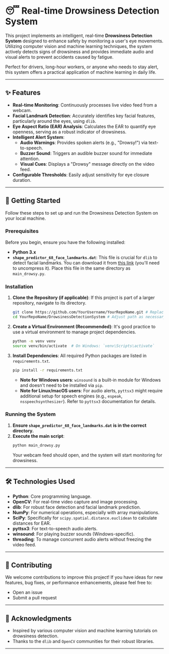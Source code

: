 # 😴 Real-time Drowsiness Detection System

This project implements an intelligent, real-time **Drowsiness Detection System** designed to enhance safety by monitoring a user's eye movements. Utilizing computer vision and machine learning techniques, the system actively detects signs of drowsiness and provides immediate audio and visual alerts to prevent accidents caused by fatigue.

Perfect for drivers, long-hour workers, or anyone who needs to stay alert, this system offers a practical application of machine learning in daily life.

-----

## ✨ Features

  * **Real-time Monitoring**: Continuously processes live video feed from a webcam.
  * **Facial Landmark Detection**: Accurately identifies key facial features, particularly around the eyes, using `dlib`.
  * **Eye Aspect Ratio (EAR) Analysis**: Calculates the EAR to quantify eye openness, serving as a robust indicator of drowsiness.
  * **Intelligent Alert System**:
      * **Audio Warnings**: Provides spoken alerts (e.g., "Drowsy\!") via text-to-speech.
      * **Buzzer Sound**: Triggers an audible buzzer sound for immediate attention.
      * **Visual Cues**: Displays a "Drowsy" message directly on the video feed.
  * **Configurable Thresholds**: Easily adjust sensitivity for eye closure duration.

-----

## 🚀 Getting Started

Follow these steps to set up and run the Drowsiness Detection System on your local machine.

### Prerequisites

Before you begin, ensure you have the following installed:

  * **Python 3.x**
  * **`shape_predictor_68_face_landmarks.dat`**: This file is crucial for `dlib` to detect facial landmarks. You can download it from [this link](https://www.google.com/search?q=http://dlib.net/files/shape_predictor_68_face_landmarks.dat.bz2) (you'll need to uncompress it). Place this file in the same directory as `main_drowsy.py`.

### Installation

1.  **Clone the Repository (if applicable)**:
    If this project is part of a larger repository, navigate to its directory.

    ```bash
    git clone https://github.com/YourUsername/YourRepoName.git # Replace with your repo URL
    cd YourRepoName/DrowsinessDetectionSystem # Adjust path as necessary
    ```

2.  **Create a Virtual Environment (Recommended)**:
    It's good practice to use a virtual environment to manage project dependencies.

    ```bash
    python -m venv venv
    source venv/bin/activate  # On Windows: `venv\Scripts\activate`
    ```

3.  **Install Dependencies**:
    All required Python packages are listed in `requirements.txt`.

    ```bash
    pip install -r requirements.txt
    ```

      * **Note for Windows users**: `winsound` is a built-in module for Windows and doesn't need to be installed via `pip`.
      * **Note for Linux/macOS users**: For audio alerts, `pyttsx3` might require additional setup for speech engines (e.g., `espeak`, `nsspeechsynthesizer`). Refer to `pyttsx3` documentation for details.

### Running the System

1.  **Ensure `shape_predictor_68_face_landmarks.dat` is in the correct directory.**
2.  **Execute the main script**:
    ```bash
    python main_drowsy.py
    ```
    Your webcam feed should open, and the system will start monitoring for drowsiness.

-----

## 🛠 Technologies Used

  * **Python**: Core programming language.
  * **OpenCV**: For real-time video capture and image processing.
  * **dlib**: For robust face detection and facial landmark prediction.
  * **NumPy**: For numerical operations, especially with array manipulations.
  * **SciPy**: Specifically for `scipy.spatial.distance.euclidean` to calculate distances for EAR.
  * **pyttsx3**: For text-to-speech audio alerts.
  * **winsound**: For playing buzzer sounds (Windows-specific).
  * **threading**: To manage concurrent audio alerts without freezing the video feed.

-----

## 🤝 Contributing

We welcome contributions to improve this project\! If you have ideas for new features, bug fixes, or performance enhancements, please feel free to:

  * Open an issue
  * Submit a pull request

-----

## 🙏 Acknowledgments

  * Inspired by various computer vision and machine learning tutorials on drowsiness detection.
  * Thanks to the `dlib` and `OpenCV` communities for their robust libraries.

-----
